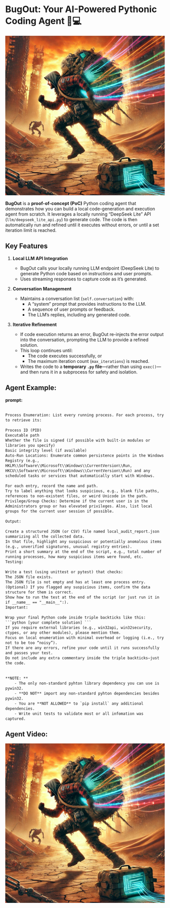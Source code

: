 # BugOut: Your AI-Powered Pythonic Coding Agent 🐞💻
![BugOut Logo](images/bugout.png)

**BugOut** is a **proof-of-concept (PoC)** Python coding agent that demonstrates how you can build a local code-generation and execution agent from scratch. It leverages a locally running “DeepSeek Lite” API (`llm/deepseek_lite_api.py`) to generate code. The code is then automatically run and refined until it executes without errors, or until a set iteration limit is reached.

## 

## Key Features

1. **Local LLM API Integration**  
   - BugOut calls your locally running LLM endpoint (DeepSeek Lite) to generate Python code based on instructions and user prompts.  
   - Uses streaming responses to capture code as it’s generated.

2. **Conversation Management**  
   - Maintains a conversation list (`self.conversation`) with:
     - A “system” prompt that provides instructions to the LLM.
     - A sequence of user prompts or feedback.
     - The LLM’s replies, including any generated code.

3. **Iterative Refinement**  
   - If code execution returns an error, BugOut re-injects the error output into the conversation, prompting the LLM to provide a refined solution.  
   - This loop continues until:
     - The code executes successfully, or  
     - The maximum iteration count (`max_iterations`) is reached.
   - Writes the code to a **temporary `.py` file**—rather than using `exec()`—and then runs it in a subprocess for safety and isolation.


## Agent Example:

**prompt:** 
```Write a Python script that performs a local Windows security audit without making any external network requests. Specifically:

Process Enumeration: List every running process. For each process, try to retrieve its:

Process ID (PID)
Executable path
Whether the file is signed (if possible with built-in modules or libraries you specify)
Basic integrity level (if available)
Auto-Run Locations: Enumerate common persistence points in the Windows Registry (e.g., HKLM\\Software\\Microsoft\\Windows\\CurrentVersion\\Run, HKCU\\Software\\Microsoft\\Windows\\CurrentVersion\\Run) and any scheduled tasks or services that automatically start with Windows.

For each entry, record the name and path.
Try to label anything that looks suspicious, e.g., blank file paths, references to non-existent files, or weird Unicode in the path.
Privilege/Group Checks: Determine if the current user is in the Administrators group or has elevated privileges. Also, list local groups for the current user session if possible.

Output:

Create a structured JSON (or CSV) file named local_audit_report.json summarizing all the collected data.
In that file, highlight any suspicious or potentially anomalous items (e.g., unverified signatures, unusual registry entries).
Print a short summary at the end of the script, e.g., total number of running processes, how many suspicious items were found, etc.
Testing:

Write a test (using unittest or pytest) that checks:
The JSON file exists.
The JSON file is not empty and has at least one process entry.
(Optional) If you flagged any suspicious items, confirm the data structure for them is correct.
Show how to run the test at the end of the script (or just run it in if __name__ == "__main__":).
Important:

Wrap your final Python code inside triple backticks like this: ```python [your complete solution] ```
If you require external libraries (e.g., win32api, win32security, ctypes, or any other modules), please mention them.
Focus on local enumeration with minimal overhead or logging (i.e., try not to be too “noisy”).
If there are any errors, refine your code until it runs successfully and passes your test.
Do not include any extra commentary inside the triple backticks—just the code.


**NOTE: ** 
    - The only non-standard pyhton library dependency you can use is pywin32. 
    - **DO NOT** import any non-standard pyhton dependencies besides pywin32.
    - You are **NOT ALLOWED** to `pip install` any additional dependencies. 
    - Write unit tests to validate most or all infomation was captured. 
```

## Agent Video:
![BugOut Logo](images/bugout.png)